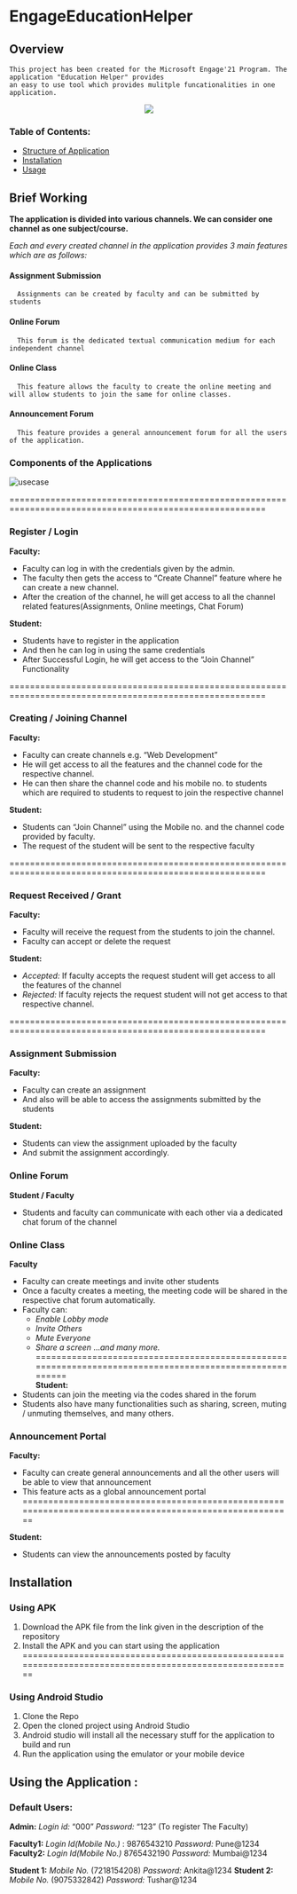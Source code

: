 # EngageEducationHelper

## Overview 
    This project has been created for the Microsoft Engage'21 Program. The application "Education Helper" provides
    an easy to use tool which provides mulitple funcationalities in one application. 
   
    

 <p align="center">
  <img src="https://drive.google.com/uc?export=view&id=11Ew6WxWPPk6Qjkc1XbP9rRvP3i54DNCv"/>
</p>

    
### Table of Contents:

* [Structure of Application](#brief-working)
* [Installation](#installation)
* [Usage](#using-the-application)


    
## Brief Working

**The application is divided into various channels. We can consider one channel as one subject/course.**

*Each and every created channel in the application provides 3 main features which are as follows:*

#### Assignment Submission 
      Assignments can be created by faculty and can be submitted by students

#### Online Forum
      This forum is the dedicated textual communication medium for each independent channel
      
#### Online Class
      This feature allows the faculty to create the online meeting and will allow students to join the same for online classes.
  
#### Announcement Forum
      This feature provides a general announcement forum for all the users of the application.


### Components of the Applications

![usecase](https://drive.google.com/uc?export=view&id=1emrB4zQlWJaDr0UwY5y3rh9VNoogVumo)

========================================================================================================

### Register / Login

**Faculty:**
  * Faculty can log in with the credentials given by the admin.
  * The faculty then gets the access to “Create Channel” feature where he can create a new channel.
  * After the creation of the channel, he will get access to all the channel related features(Assignments, Online meetings, Chat Forum)


 **Student:**
  * Students have to register in the application
  * And then he can log in using the same credentials
  * After Successful Login, he will get access to the “Join Channel” Functionality 
 
========================================================================================================
### Creating / Joining Channel

**Faculty:**
  * Faculty can create channels e.g. “Web Development”
  * He will get access to all the features and the channel code for the respective channel.
  * He can then share the channel code and his mobile no. to students which are required to students to request to join the respective channel
  
**Student:**
  * Students can “Join Channel” using the Mobile no. and the channel code provided by faculty.
  * The request of the student will be sent to the respective faculty
  
  
========================================================================================================
### Request Received / Grant

**Faculty:** 
  * Faculty will receive the request from the students  to join the channel.
  * Faculty can accept or delete the request

**Student:**
* *Accepted:* If faculty accepts the request student will get access to all the features of the channel
* *Rejected:* If faculty rejects the request student will not get access to that respective channel.

========================================================================================================

### Assignment Submission

**Faculty:**
  * Faculty can create an assignment
  * And also will be able to access the assignments submitted by the students
  
**Student:**
  * Students can view the assignment uploaded by the faculty
  * And submit the assignment accordingly.
  
  

### Online Forum
**Student / Faculty**
  * Students and faculty can communicate with each other via a dedicated chat forum of the channel
  
  

### Online Class
**Faculty**
  * Faculty can create meetings and invite other students
  * Once a faculty creates a meeting, the meeting code will be shared in the respective chat forum automatically. 
  * Faculty can: 
      * *Enable Lobby mode*
      * *Invite Others*
      * *Mute Everyone*
     * *Share a screen*
					…*and many more.*
========================================================================================================          
**Student:**
  * Students can join the meeting via the codes shared in the forum
  * Students also have many functionalities such as sharing, screen, muting / unmuting themselves, and many others.
  
  
  
### Announcement Portal
**Faculty:**
  * Faculty can create general announcements and all the other users will be able to view that announcement
  * This feature acts as a global announcement portal
  ========================================================================================================

**Student:** 
  * Students can view the announcements posted by faculty
  
  


## Installation
### Using APK
  1. Download the APK file from the link given in the description of the repository
  2. Install the APK and you can start using the application
========================================================================================================	
### Using Android Studio
  1. Clone the Repo
  2. Open the cloned project using Android Studio
  3. Android studio will install all the necessary stuff for the application to build and run
  4. Run the application using the emulator or your mobile device
  
  

## Using the Application :

  ### Default Users:

 **Admin:**  *Login id:* “000”  *Password:* “123”  (To register The Faculty)

**Faculty1:** *Login Id(Mobile No.)* : 9876543210   *Password:* Pune@1234
**Faculty2:** *Login Id(Mobile No.)* 8765432190    *Password:* Mumbai@1234

**Student 1:** *Mobile No.* (7218154208) *Password:* Ankita@1234
**Student 2:** *Mobile No.* (9075332842) *Password:* Tushar@1234

